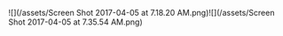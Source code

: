 ![](/assets/Screen Shot 2017-04-05 at 7.18.20 AM.png)![](/assets/Screen Shot 2017-04-05 at 7.35.54 AM.png)


